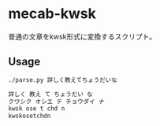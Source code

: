 # mecab-kwsk

普通の文章をkwsk形式に変換するスクリプト。

## Usage

```bash
./parse.py 詳しく教えてちょうだいな

詳しく 教え て ちょうだい な
クワシク オシエ テ チョウダイ ナ
kwsk ose t chd n
kwskosetchdn
```
